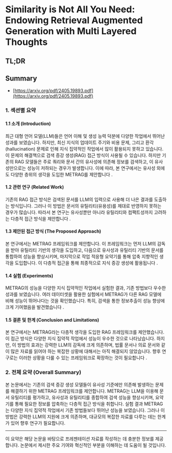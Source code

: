 # Similarity is Not All You Need: Endowing Retrieval Augmented Generation with Multi Layered Thoughts
## TL;DR
## Summary
- [https://arxiv.org/pdf/2405.19893.pdf](https://arxiv.org/pdf/2405.19893.pdf)

### 1. 섹션별 요약

#### 1.1 소개 (Introduction)
최근 대형 언어 모델(LLM)들은 언어 이해 및 생성 능력 덕분에 다양한 작업에서 뛰어난 성과를 보였습니다. 하지만, 최신 지식의 업데이트 주기와 비용 문제, 그리고 환각(hallucination) 문제로 인해 지식 집약적인 작업에서 많이 활용되지 못하고 있습니다. 이 문제의 해결책으로 검색 증강 생성(RAG) 접근 방식이 사용될 수 있습니다. 하지만 기존의 RAG 모델들은 주로 쿼리와 문서 간의 유사성에 의존해 정보를 검색하고, 이 유사성만으로는 성능이 저하되는 경우가 발생합니다. 이에 따라, 본 연구에서는 유사성 외에도 다양한 층위의 생각을 도입한 METRAG를 제안합니다  .

#### 1.2 관련 연구 (Related Work)
기존의 RAG 접근 방식은 검색된 문서를 LLM의 입력으로 사용해 더 나은 결과를 도출하는 방식입니다. 그러나 이 방법은 문서의 유틸리티(유용성)를 제대로 반영하지 못하는 경우가 많습니다. 따라서 본 연구는 유사성뿐만 아니라 유틸리티와 컴팩트성까지 고려하는 다층적 접근 방식을 제안합니다  .

#### 1.3 제안된 접근 방식 (The Proposed Approach)
본 연구에서는 METRAG 프레임워크를 제안합니다. 이 프레임워크는 먼저 LLM의 감독을 받아 유틸리티 기반의 생각을 도입하고, 다음으로 유사성과 유틸리티 기반의 문서를 통합하여 성능을 향상시키며, 마지막으로 작업 적응형 요약기를 통해 압축 지향적인 생각을 도입합니다. 이 다층적 접근을 통해 최종적으로 지식 증강 생성에 활용됩니다  .

#### 1.4 실험 (Experiments)
METRAG의 성능을 다양한 지식 집약적인 작업에서 실험한 결과, 기존 방법보다 우수한 성과를 보였습니다. 여러 데이터셋을 활용한 실험에서 METRAG가 다른 RAG 모델에 비해 성능이 뛰어나다는 것을 확인했습니다. 특히, 검색을 통한 정보추출이 성능 향상에 크게 기여했음을 발견했습니다  .

#### 1.5 결론 및 한계 (Conclusion and Limitations)
본 연구에서는 METRAG라는 다층적 생각을 도입한 RAG 프레임워크를 제안했습니다. 이 접근 방식은 다양한 지식 집약적 작업에서 성능이 우수한 것으로 나타났습니다. 하지만, 이 방법의 효과는 강력한 LLM의 감독에 크게 의존하며, 법률 문서나 의료 문서와 같이 많은 자료를 읽어야 하는 복잡한 상황에 대해서는 아직 해결되지 않았습니다. 향후 연구로는 이러한 상황을 다룰 수 있는 프레임워크로 확장하는 것이 필요합니다 .

### 2. 전체 요약 (Overall Summary)
본 논문에서는 기존의 검색 증강 생성 모델들이 유사성 기준에만 의존해 발생하는 문제를 해결하기 위한 METRAG 프레임워크를 제안합니다. METRAG는 LLM을 이용해 문서 유틸리티를 평가하고, 유사성과 유틸리티를 종합하여 검색 성능을 향상시키며, 요약기를 통해 필요한 정보를 압축하는 다층적 접근 방식을 취합니다. 실험 결과 METRAG는 다양한 지식 집약적 작업에서 기존 방법들보다 뛰어난 성능을 보였습니다. 그러나 이 방법은 강력한 LLM의 지원에 크게 의존하며, 대규모의 복잡한 자료를 다루는 데는 한계가 있어 향후 연구가 필요합니다. 

---

이 요약은 해당 논문을 바탕으로 프레젠테이션 자료를 작성하는 데 충분한 정보를 제공합니다. 논문에서 제시한 주요 기여와 혁신적인 부분을 이해하는 데 도움이 될 것입니다.